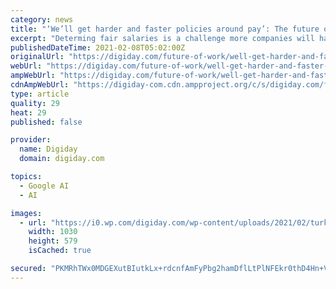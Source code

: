 ```yaml
---
category: news
title: "‘We’ll get harder and faster policies around pay’: The future of remote working on big city salaries"
excerpt: "Determing fair salaries is a challenge more companies will have to consider as the adoption of remote working increases."
publishedDateTime: 2021-02-08T05:02:00Z
originalUrl: "https://digiday.com/future-of-work/well-get-harder-and-faster-policies-around-pay-the-future-of-remote-working-on-big-city-salaries/"
webUrl: "https://digiday.com/future-of-work/well-get-harder-and-faster-policies-around-pay-the-future-of-remote-working-on-big-city-salaries/"
ampWebUrl: "https://digiday.com/future-of-work/well-get-harder-and-faster-policies-around-pay-the-future-of-remote-working-on-big-city-salaries/amp/"
cdnAmpWebUrl: "https://digiday-com.cdn.ampproject.org/c/s/digiday.com/future-of-work/well-get-harder-and-faster-policies-around-pay-the-future-of-remote-working-on-big-city-salaries/amp/"
type: article
quality: 29
heat: 29
published: false

provider:
  name: Digiday
  domain: digiday.com

topics:
  - Google AI
  - AI

images:
  - url: "https://i0.wp.com/digiday.com/wp-content/uploads/2021/02/turkey_england-02-01.jpg?resize=1030%2C579&ssl=1"
    width: 1030
    height: 579
    isCached: true

secured: "PKMRhTWx0MDGEXutBIutkLx+rdcnfAmFyPbg2hamDflLtPlNFEkr0thD4Hn+Vxy+gUaFqzgyTtARz8l9w25aL3/hGBv9BCqOtN3KKCObSmhBQqZhd5J+Q3zr1ys/rLeLumraJGKPGrNRxNgJ9RLGko8VUeY+p23UfWr3wqpbXiCrfJcioBmwYo9rfitvIFZw50Alpq1LdWVvqRrseHfq2ZZGZKVNyZqLiWZoAE2mn07/L34NzG0n/ZZ4o20E/3hr4fNZXbO+Q/l9DwJxX8+2TWRvR2LSh4aaC1sGqyef9V5poDNtuT4AzHaqZaAP2qI9NzeSBRu5Wvi6A/hEDztAcnk6az7EQ8IHxTAlmIuRT6M=;Idn/MV7hHWtT0Xr3JLMh8Q=="
---
```


